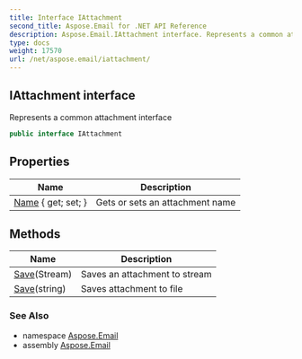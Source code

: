 ```yaml
---
title: Interface IAttachment
second_title: Aspose.Email for .NET API Reference
description: Aspose.Email.IAttachment interface. Represents a common attachment interface
type: docs
weight: 17570
url: /net/aspose.email/iattachment/
---
```

## IAttachment interface

Represents a common attachment interface

```csharp
public interface IAttachment
```

## Properties

| Name | Description |
| --- | --- |
| [Name](../../aspose.email/iattachment/name/) { get; set; } | Gets or sets an attachment name |

## Methods

| Name | Description |
| --- | --- |
| [Save](../../aspose.email/iattachment/save/#save)(Stream) | Saves an attachment to stream |
| [Save](../../aspose.email/iattachment/save/#save_1)(string) | Saves attachment to file |

### See Also

* namespace [Aspose.Email](../../aspose.email/)
* assembly [Aspose.Email](../../)


